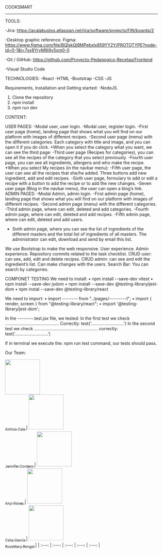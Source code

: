 COOKSMART

------------------------------------------------------------------------------------------------------------------------------------------------------------------------------------------------------------------------------------------------------------------------------------------------

TOOLS:

-Jira:
https://acalabustos.atlassian.net/jira/software/projects/FIN/boards/2

-Desktop graphic reference. 
Figma:
https://www.figma.com/file/BQIskQl8MPebxlx859YY2Y/PROTOTYPE?node-id=0-1&t=7sx8YryM9i9y5xm0-0

-Git / GitHub:
https://github.com/Proyecto-Pedagogico-Recetas/Frontend

-Visual Studio Code

TECHNOLOGIES:
-React
-HTML
-Bootstrap
-CSS
-JS

Requirements, Installation and Getting started:
-NodeJS.
1) Clone the repository
2) npm install
5) npm run dev

CONTENT:

USER PAGES:
-Modal user, user login.
-Modal user, register login.
-First user page (home), landing page that shows what you will find on our platform with images of different recipes.
-Second user page (menu) with the different categories.
Each category with title and image, and you can open it if you do click. 
*When you select the category what you want, we can see the third page:
-Third user page (Recipes for categories), you can see all the recipes of the category that you select previously.
-Fourth user page, you can see all ingredients, allergens and who make the recipe.
*When you select My recipes (in the navbar menu):
-Fifth user page, the user can see all the recipes that she/he added. Three buttons add new ingredient, add and edit recipes. 
-Sixth user page, formulary to add or edit a recipe with a button to add the recipe or to add the new changes.
-Seven user page (Blog in the navbar menu), the user can open a blog’s link.
ADMIN PAGES:
-Modal Admin, admin login.
-First admin page (home), landing page that shows what you will find on our platform with images of different recipes.
-Second admin page (menu) with the different categories.
-Third admin page, where can edit, deleted and add categories.
-Fourth admin page, where can edit, deleted and add recipes.
-Fifth admin page, where can edit, deleted and add users.
- Sixth admin page, where you can see the list of ingredients of the different masters and the total list of ingredients of all masters. The administrator can edit, download and send by email this list.


We use Bootstrap to make the web responsive.
User experience.
Admin experience.
Repository commits related to the task checklist.
CRUD user: can see, add, edit and delete recipes.
CRUD admin: can see and edit the ingredient’s list. Can make changes with the users.
Search Bar: You can search by categories.

COMPONET TESTING 
We need to install:
•	npm install --save-dev vitest
•	npm install --save-dev jsdom 
•	npm install --save-dev @testing-library/jest-dom
•	npm instal --save-dev @testing-library/react

We need to import:
•	import -------- from "../pages/---------l";
•	import { render, screen } from "@testing-library/react";
•	import '@testing-library/jest-dom';

In the --------.test.jsx file, we tested:
In the first test we check ……………………………………..
Correctly:
test('………………………’)
In the second test we check …………………………………………….
correctly:
test('………………………’)

If in terminal we execute the: npm run test command, our tests should pass.

Our Team:

[<img src="https://avatars.githubusercontent.com/u/117833586?v=4" width=115><br><sub> Ainhoa Cala </sub>](https://github.com/acalabustos)| 
[<img src="https://avatars.githubusercontent.com/u/117833121?v=4" width=115><br><sub> Jennifer Cordero </sub>](https://github.com/JenniferCorderoR) |
[<img src="https://avatars.githubusercontent.com/u/117834632?v=4" width=115><br><sub> Anyi Flores </sub>](https://github.com/Anyi79) |
[<img src="https://avatars.githubusercontent.com/u/117834265?v=4" width=115><br><sub> Celia García </sub>](https://github.com/CeliaGC) |
[<img src="https://avatars.githubusercontent.com/u/117834229?v=4" width=115><br><sub> RoseMary Rengel </sub>](https://github.com/rrengelj) |
| :---: | :---: | :---: |  :---: |  :---: | 
